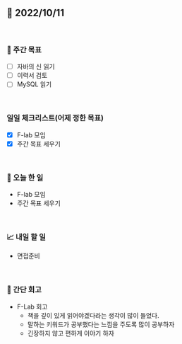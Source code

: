 ## 📅 2022/10/11

<br/>

### 🏹 주간 목표

- [ ] 자바의 신 읽기
- [ ] 이력서 검토
- [ ] MySQL 읽기

<br/>

### 일일 체크리스트(어제 정한 목표)

- [x] F-lab 모임
- [x] 주간 목표 세우기

<br/>

### 💯 오늘 한 일

- F-lab 모임
- 주간 목표 세우기

<br/>

### 📈 내일 할 일

- 면접준비

<br/>

### 🧐 간단 회고

- F-Lab 회고
    - 책을 깊이 있게 읽어야겠다라는 생각이 많이 들었다.
    - 말하는 키워드가 공부했다는 느낌을 주도록 많이 공부하자
    - 긴장하지 않고 편하게 이야기 하자
